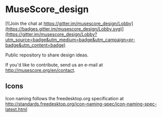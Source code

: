 MuseScore_design
================

[![Join the chat at https://gitter.im/musescore_design/Lobby](https://badges.gitter.im/musescore_design/Lobby.svg)](https://gitter.im/musescore_design/Lobby?utm_source=badge&utm_medium=badge&utm_campaign=pr-badge&utm_content=badge)

Public repository to share design ideas.

If you'd like to contribute, send us an e-mail at http://musescore.org/en/contact.

Icons
-----
Icon naming follows the freedesktop.org specification at http://standards.freedesktop.org/icon-naming-spec/icon-naming-spec-latest.html

